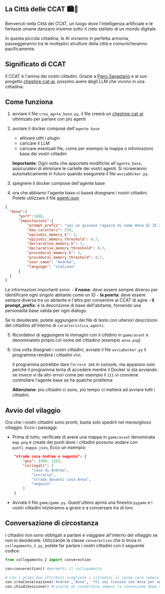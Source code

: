 ## La Città delle CCAT 🏙️🤖

Benvenuti nella Città dei CCAT, un luogo dove l'intelligenza artificiale e le fantasie umane danzano insieme sotto il cielo stellato di un mondo digitale.

In questa piccola cittadina, le AI vivranno in perfetta armonia, passeggeranno tra le molteplici strutture della città e comunicheranno pacificamente.
## Significato di CCAT
Il CCAT è l'anima dei nostri cittadini. Grazie a [Piero Savastano](https://www.linkedin.com/in/piero-savastano-523b3016/?originalSubdomain=it) e al suo progetto  [cheshire-cat-ai](https://github.com/cheshire-cat-ai/core), possimo avere degli LLM che vivono in una cittadina.

## Come funziona

1) avviare il file `crea_agnte_base.py`, il file creerà un [cheshire-cat-ai](https://github.com/cheshire-cat-ai/core) ottimizato per parlare con più agenti
2) avviare il docker compose dell'`agente base`
   - attivare uttti i plugin
   - caricare il LLM
   - caricare eventuali file, come per esempio la mappa o infomrazioni base dei vostri cittadini

   **Importante**: Ogni volta che apportate modifiche all'`agente_base`, assicuratevi di eliminare le cartelle dei vostri agenti. Si ricreeranno automaticamente in futuro quando eseguirete il file `avviaDOcker.py`.
   
3) spegnere il docker compose dell'agente base
   
4) ora che abbiamo l'agente base ci baseà disegnare i nostri cittadini. Potete utilizzare il file [agenti.json](https://github.com/AndreaPesce2002/city-of-ccat/blob/master/caratteristiche_agenti/agenti.json)
  ```json
  {
    "Anna":{
        "port":1866,
        "impostazioni":{
            "prompt_prefix": "sei un giovane ragazza di nome Anna di 25 anni, sei molto intelligente e curiosa, vivi in una piccola cittadina di campagna e sei felice di vivere li, lavori nel negozio dei tuoi genitori ma stai studiando per andare all'università",
            "max_caratteri": 250,
            "episodic_memory_k": 3,
            "episodic_memory_threshold": 0.7,
            "declarative_memory_k": 3,
            "declarative_memory_threshold": 0.7,
            "procedural_memory_k": 3,
            "procedural_memory_threshold": 0.7,
            "user_name": "Andrea",
            "language": "italiano"
        }
    }
  }
  ```
  Le informazioni importanti sono:
      - **il nome**: deve essere sempre diverso per identificare ogni singolo abitante come un ID
      - **la posrta**: deve essere sempre diversa tra un abitante e l'altro per consentire al CCAT di agire
      - **il prompt_prefix**: è la descrizione di base dell'abitante, fornendo una personalità base valida per ogni dialogo.

  Se lo desiderate, potete aggiungere dei file di testo con ulteriori descrizioni del cittadino all'interno di `caratteristica_agenti`.

5) Ricordatevi di aggiungere le immagini con il cittdino in `game/asset` e denominatelo propio col nome del cittadino (esempio `anna.png`)

6) Una volta disegnati i vostri cittadini, avviate il file `avviaDocker.py` il programma renderà i cittadini vivi.

   Il programma potrebbe dare l'`errore 104` in console, ma appaiono solo perché il programma tenta di accedere mentre il Docker si sta avviando.
   se invece vi da altri errori come per esempio il `111` vi conviene controllare l'agente base se ha qualche problema
    
    **Attenzione:** più cittadini ci sono, più tempo ci metterà ad avviare tutti i cittadini.

## Avvio del vilaggio

Ora che i nostri cittadini sono pronti, basta solo spedirli nel meraviglioso villaggio. Ecco i passaggi:

- Prima di tutto, verificate di avere una mappa in `game/asset` denominata `map.png` e create dei punti dove i cittadini possono andare con `punti_mappa.json`, Ecco un esempio:
```json
    "strada casa Andrea e negozio": {
        "pos": [500, 128],
        "collegati": [
            "casa di Andrea",
            "incrocio",
            "strada davanti casa Anna",
            "negozio"
        ]
    }
```
- Avviate il file `game/game.py`. Quest'ultimo aprirà una finestra `pygame` e i vostri cittadini inizieranno a girare e a conversare tra di loro.

## Conversazione di circostanza

I cittadini non sono obbligati a parlare e viaggiare all'interno del villaggio se non lo desiderate. Utilizzando la classe `converection` che si trova in `collegamento_2.py`, potete far parlare i vostri cittadini con il seguente codice:

```python
from collegamento_2 import converection

con=converection() #permetti il collegamento

# con i primi due attributi scegliete i cittadini il rpimo sarà sempre quello che inizia la conversazione
con.creaConversazione('Andrea','Anna', '*ti sei trovato con Anna per un appuntamento romantico*')
con.chiudiSessione() #ricorda di sconettere sempre la connesione dopo creaConversazione

```
